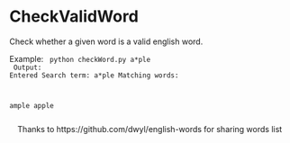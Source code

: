 # CheckValidWord
Check whether a given word is a valid english word. </br>

Example: <code> python checkWord.py a\*ple</code>
<br/>
<code>
  Output: Entered Search term: a\*ple
Matching words: 

ample
apple

  </code>
Thanks to https://github.com/dwyl/english-words for sharing words list
